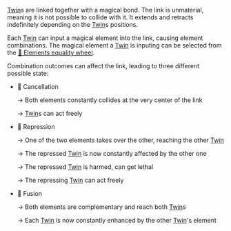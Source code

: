 [Twin](<../Twin.md>)s are linked together with a magical bond. The link is unmaterial, meaning it is not possible to collide with it. It extends and retracts indefinitely depending on the [Twin](<../Twin.md>)s positions.

Each [Twin](<../Twin.md>) can input a magical element into the link, causing element combinations. The magical element a [Twin](<../Twin.md>) is inputing can be selected from the [🎡 Elements equality wheel](<Elements-equality-wheel.md>).

Combination outcomes can affect the link, leading to three different possible state:

* 🚫 Cancellation 

  → Both elements constantly collides at the very center of the link

  → [Twin](<../Twin.md>)s can act freely

* 🔪 Repression

  → One of the two elements takes over the other, reaching the other [Twin](<../Twin.md>)

  → The repressed [Twin](<../Twin.md>) is now constantly affected by the other one

  → The repressed [Twin](<../Twin.md>) is harmed, can get lethal

  → The repressing [Twin](<../Twin.md>) can act freely

* 🌟 Fusion 

  → Both elements are complementary and reach both [Twin](<../Twin.md>)s

  → Each [Twin](<../Twin.md>) is now constantly enhanced by the other [Twin](<../Twin.md>)'s element 
